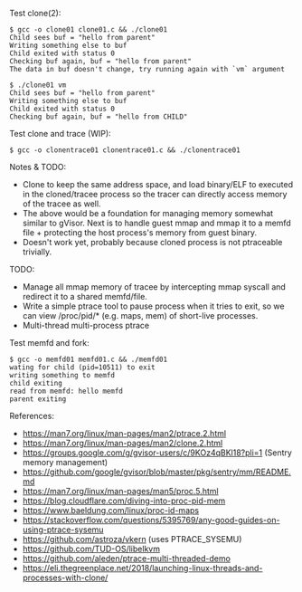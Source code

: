 Test clone(2):
```
$ gcc -o clone01 clone01.c && ./clone01
Child sees buf = "hello from parent"
Writing something else to buf
Child exited with status 0
Checking buf again, buf = "hello from parent"
The data in buf doesn't change, try running again with `vm` argument

$ ./clone01 vm
Child sees buf = "hello from parent"
Writing something else to buf
Child exited with status 0
Checking buf again, buf = "hello from CHILD"
```

Test clone and trace (WIP):
```
$ gcc -o clonentrace01 clonentrace01.c && ./clonentrace01
```
Notes & TODO:
- Clone to keep the same address space, and load binary/ELF to executed in the cloned/tracee process so the tracer can directly access memory of the tracee as well.
- The above would be a foundation for managing memory somewhat similar to gVisor. Next is to handle guest mmap and mmap it to a memfd file + protecting the host process's memory from guest binary.
- Doesn't work yet, probably because cloned process is not ptraceable trivially.

TODO:
- Manage all mmap memory of tracee by intercepting mmap syscall and redirect it to a shared memfd/file.
- Write a simple ptrace tool to pause process when it tries to exit, so we can view /proc/pid/* (e.g. maps, mem) of short-live processes.
- Multi-thread multi-process ptrace

Test memfd and fork:
```
$ gcc -o memfd01 memfd01.c && ./memfd01
wating for child (pid=10511) to exit
writing something to memfd
child exiting
read from memfd: hello memfd
parent exiting
```

References:
- https://man7.org/linux/man-pages/man2/ptrace.2.html
- https://man7.org/linux/man-pages/man2/clone.2.html
- https://groups.google.com/g/gvisor-users/c/9KOz4qBKl18?pli=1 (Sentry memory management)
- https://github.com/google/gvisor/blob/master/pkg/sentry/mm/README.md
- https://man7.org/linux/man-pages/man5/proc.5.html
- https://blog.cloudflare.com/diving-into-proc-pid-mem
- https://www.baeldung.com/linux/proc-id-maps
- https://stackoverflow.com/questions/5395769/any-good-guides-on-using-ptrace-sysemu
- https://github.com/astroza/vkern (uses PTRACE_SYSEMU)
- https://github.com/TUD-OS/libelkvm
- https://github.com/aleden/ptrace-multi-threaded-demo
- https://eli.thegreenplace.net/2018/launching-linux-threads-and-processes-with-clone/
